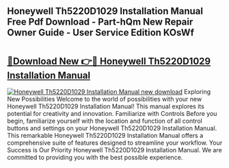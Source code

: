 ## Honeywell Th5220D1029 Installation Manual Free Pdf Download - Part-hQm New Repair Owner Guide - User Service Edition KOsWf

# <h2><a href="http://bc42306.oget.top/?id=Honeywell+Th5220D1029+Installation+Manual">🔗Download New 👉🔴 Honeywell Th5220D1029 Installation Manual</a></h2>

[![Honeywell Th5220D1029 Installation Manual new download](https://i.imgur.com/5g1atiW.png)](http://bc42306.oget.top/?id=Honeywell+Th5220D1029+Installation+Manual)
Exploring New Possibilities Welcome to the world of possibilities with your new Honeywell Th5220D1029 Installation Manual! This manual explores its potential for creativity and innovation. Familiarize with Controls Before you begin, familiarize yourself with the location and function of all control buttons and settings on your Honeywell Th5220D1029 Installation Manual. This remarkable Honeywell Th5220D1029 Installation Manual offers a comprehensive suite of features designed to streamline your workflow. Your Success is Our Priority Honeywell Th5220D1029 Installation Manual. We are committed to providing you with the best possible experience.
